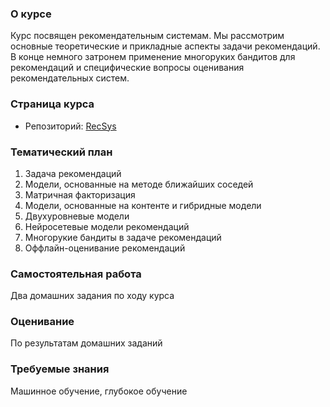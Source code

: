 ### О курсе
Курс посвящен рекомендательным системам. Мы рассмотрим основные теоретические и прикладные аспекты задачи рекомендаций. В конце немного затронем применение многоруких бандитов для рекомендаций и специфические вопросы оценивания рекомендательных систем.

### Страница курса

- Репозиторий: [RecSys](https://github.com/shashist/recsys-course)

### Тематический план
1. Задача рекомендаций
2. Модели, основанные на методе ближайших соседей
3. Матричная факторизация
4. Модели, основанные на контенте и гибридные модели
5. Двухуровневые модели
6. Нейросетевые модели рекомендаций
7. Многорукие бандиты в задаче рекомендаций
8. Оффлайн-оценивание рекомендаций

### Cамостоятельная работа
Два домашних задания по ходу курса

### Оценивание
По результатам домашних заданий

### Требуемые знания
Машинное обучение, глубокое обучение
